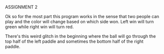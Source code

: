 ASSIGNMENT 2

Ok so for the most part this program works in the sense that two people can play and the color will change based on which side won.
Left win will turn green while right win will turn red.

There's this weird glitch in the beginning where the ball will go through the top half of the left paddle and sometimes the bottom half of
the right paddle.
